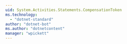 ```yaml
---
uid: System.Activities.Statements.CompensationToken
ms.technology: 
  - "dotnet-standard"
author: "dotnet-bot"
ms.author: "dotnetcontent"
manager: "wpickett"
---
```

